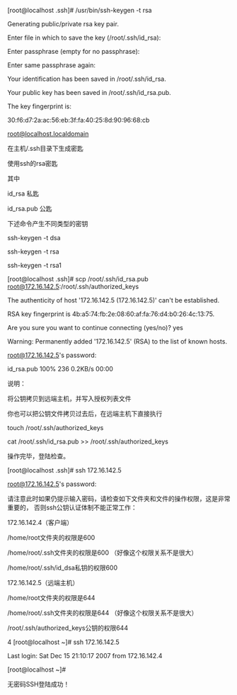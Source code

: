 [root@localhost .ssh]# /usr/bin/ssh-keygen -t rsa

Generating public/private rsa key pair.

Enter file in which to save the key (/root/.ssh/id_rsa): 

Enter passphrase (empty for no passphrase): 

Enter same passphrase again: 

Your identification has been saved in /root/.ssh/id_rsa.

Your public key has been saved in /root/.ssh/id_rsa.pub.

The key fingerprint is:

30:f6:d7:2a:ac:56:eb:3f:fa:40:25:8d:90:96:68:cb 

root@localhost.localdomain

在主机/.ssh目录下生成密匙

使用ssh的rsa密匙

其中

id_rsa 私匙

id_rsa.pub 公匙

下述命令产生不同类型的密钥

ssh-keygen -t dsa 

ssh-keygen -t rsa 

ssh-keygen -t rsa1 

[root@localhost .ssh]# scp /root/.ssh/id_rsa.pub root@172.16.142.5:/root/.ssh/authorized_keys

The authenticity of host '172.16.142.5 (172.16.142.5)' can't be established.

RSA key fingerprint is 4b:a5:74:fb:2e:08:60:af:fa:76:d4:b0:26:4c:13:75.

Are you sure you want to continue connecting (yes/no)? yes

Warning: Permanently added '172.16.142.5' (RSA) to the list of known hosts.

root@172.16.142.5's password:

id_rsa.pub                                                                                        100% 236     0.2KB/s   00:00 

说明：

将公钥拷贝到远端主机，并写入授权列表文件

你也可以把公钥文件拷贝过去后，在远端主机下直接执行

touch /root/.ssh/authorized_keys

cat /root/.ssh/id_rsa.pub >> /root/.ssh/authorized_keys

操作完毕，登陆检查。   

[root@localhost .ssh]# ssh 172.16.142.5

root@172.16.142.5's password:

请注意此时如果仍提示输入密码，请检查如下文件夹和文件的操作权限，这是非常重要的， 否则ssh公钥认证体制不能正常工作：

172.16.142.4（客户端）

/home/root文件夹的权限是600

/home/root/.ssh文件夹的权限是600 （好像这个权限关系不是很大）

/home/root/.ssh/id_dsa私钥的权限600

172.16.142.5（远端主机）

/home/root文件夹的权限是644

/home/root/.ssh文件夹的权限是644 （好像这个权限关系不是很大）

/root/.ssh/authorized_keys公钥的权限644

4
[root@localhost ~]# ssh 172.16.142.5

Last login: Sat Dec 15 21:10:17 2007 from 172.16.142.4

[root@localhost ~]# 

无密码SSH登陆成功！
